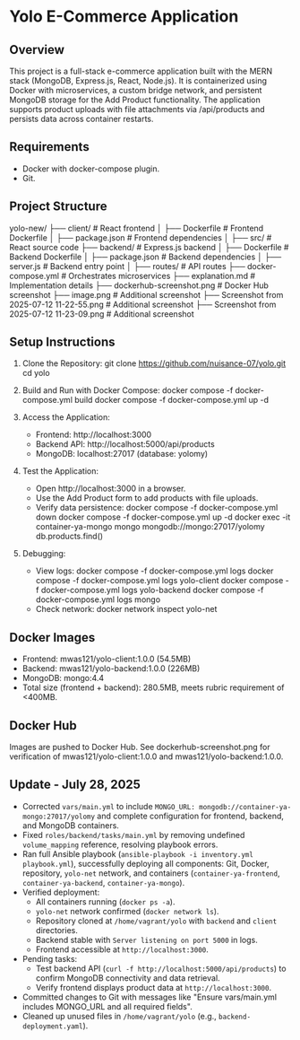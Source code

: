 # Yolo E-Commerce Application

## Overview
This project is a full-stack e-commerce application built with the MERN stack (MongoDB, Express.js, React, Node.js). It is containerized using Docker with microservices, a custom bridge network, and persistent MongoDB storage for the Add Product functionality. The application supports product uploads with file attachments via /api/products and persists data across container restarts.

## Requirements
- Docker[](https://docs.docker.com/engine/install/) with docker-compose plugin.
- Git[](https://git-scm.com/downloads).

## Project Structure
yolo-new/
├── client/                         # React frontend
│   ├── Dockerfile                  # Frontend Dockerfile
│   ├── package.json                # Frontend dependencies
│   ├── src/                       # React source code
├── backend/                        # Express.js backend
│   ├── Dockerfile                  # Backend Dockerfile
│   ├── package.json                # Backend dependencies
│   ├── server.js                   # Backend entry point
│   ├── routes/                    # API routes
├── docker-compose.yml              # Orchestrates microservices
├── explanation.md                  # Implementation details
├── dockerhub-screenshot.png        # Docker Hub screenshot
├── image.png                       # Additional screenshot
├── Screenshot from 2025-07-12 11-22-55.png # Additional screenshot
├── Screenshot from 2025-07-12 11-23-09.png # Additional screenshot

## Setup Instructions
1. Clone the Repository:
   git clone https://github.com/nuisance-07/yolo.git
   cd yolo

2. Build and Run with Docker Compose:
   docker compose -f docker-compose.yml build
   docker compose -f docker-compose.yml up -d

3. Access the Application:
   - Frontend: http://localhost:3000
   - Backend API: http://localhost:5000/api/products
   - MongoDB: localhost:27017 (database: yolomy)

4. Test the Application:
   - Open http://localhost:3000 in a browser.
   - Use the Add Product form to add products with file uploads.
   - Verify data persistence:
     docker compose -f docker-compose.yml down
     docker compose -f docker-compose.yml up -d
     docker exec -it container-ya-mongo mongo mongodb://mongo:27017/yolomy
     db.products.find()

5. Debugging:
   - View logs:
     docker compose -f docker-compose.yml logs
     docker compose -f docker-compose.yml logs yolo-client
     docker compose -f docker-compose.yml logs yolo-backend
     docker compose -f docker-compose.yml logs mongo
   - Check network:
     docker network inspect yolo-net

## Docker Images
- Frontend: mwas121/yolo-client:1.0.0 (54.5MB)
- Backend: mwas121/yolo-backend:1.0.0 (226MB)
- MongoDB: mongo:4.4
- Total size (frontend + backend): 280.5MB, meets rubric requirement of <400MB.

## Docker Hub
Images are pushed to Docker Hub[](https://hub.docker.com/u/mwas121). See dockerhub-screenshot.png for verification of mwas121/yolo-client:1.0.0 and mwas121/yolo-backend:1.0.0.
## Update - July 28, 2025
- Corrected `vars/main.yml` to include `MONGO_URL: mongodb://container-ya-mongo:27017/yolomy` and complete configuration for frontend, backend, and MongoDB containers.
- Fixed `roles/backend/tasks/main.yml` by removing undefined `volume_mapping` reference, resolving playbook errors.
- Ran full Ansible playbook (`ansible-playbook -i inventory.yml playbook.yml`), successfully deploying all components: Git, Docker, repository, `yolo-net` network, and containers (`container-ya-frontend`, `container-ya-backend`, `container-ya-mongo`).
- Verified deployment:
  - All containers running (`docker ps -a`).
  - `yolo-net` network confirmed (`docker network ls`).
  - Repository cloned at `/home/vagrant/yolo` with `backend` and `client` directories.
  - Backend stable with `Server listening on port 5000` in logs.
  - Frontend accessible at `http://localhost:3000`.
- Pending tasks:
  - Test backend API (`curl -f http://localhost:5000/api/products`) to confirm MongoDB connectivity and data retrieval.
  - Verify frontend displays product data at `http://localhost:3000`.
- Committed changes to Git with messages like "Ensure vars/main.yml includes MONGO_URL and all required fields".
- Cleaned up unused files in `/home/vagrant/yolo` (e.g., `backend-deployment.yaml`).
